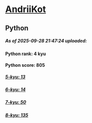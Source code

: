 # [AndriiKot](https://www.codewars.com/users/AndriiKot) 
## Python

##### As of 2025-09-28 21:47:24 uploaded:

#### Python rank: 4 kyu

#### Python score: 805

##### [5-kyu: 13](https://github.com/AndriiKot/Python__CodeWars/tree/main/kyu-5)

##### [6-kyu: 14](https://github.com/AndriiKot/Python__CodeWars/tree/main/kyu-6)

##### [7-kyu: 50](https://github.com/AndriiKot/Python__CodeWars/tree/main/kyu-7)

##### [8-kyu: 135](https://github.com/AndriiKot/Python__CodeWars/tree/main/kyu-8)

